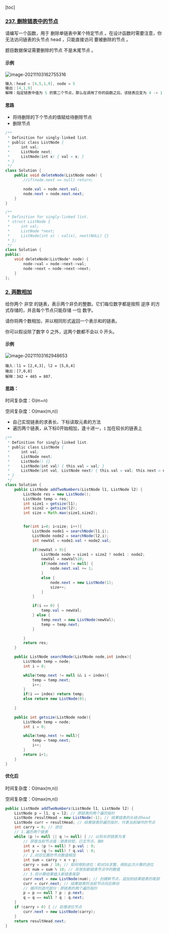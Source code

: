 [toc]

### [237. 删除链表中的节点](https://leetcode-cn.com/problems/delete-node-in-a-linked-list/)

请编写一个函数，用于 删除单链表中某个特定节点 。在设计函数时需要注意，你无法访问链表的头节点 head ，只能直接访问 要被删除的节点 。

题目数据保证需要删除的节点 不是末尾节点 。

#### 示例

![image-20211103162755316](images/image-20211103162755316.png)

```java
输入：head = [4,5,1,9], node = 5
输出：[4,1,9]
解释：指定链表中值为 5 的第二个节点，那么在调用了你的函数之后，该链表应变为 4 -> 1 -> 9
```

#### 思路

- 将待删除的下个节点的值赋给待删除节点
- 删除节点

```java
/**
 * Definition for singly-linked list.
 * public class ListNode {
 *     int val;
 *     ListNode next;
 *     ListNode(int x) { val = x; }
 * }
 */
class Solution {
    public void deleteNode(ListNode node) {
        //if(node.next == null) return;

        node.val = node.next.val;
        node.next = node.next.next;
    }
}
```

```c++
/**
 * Definition for singly-linked list.
 * struct ListNode {
 *     int val;
 *     ListNode *next;
 *     ListNode(int x) : val(x), next(NULL) {}
 * };
 */
class Solution {
public:
    void deleteNode(ListNode* node) {
        node->val = node->next->val;
        node->next = node->next->next;
    }
};
```







### [2. 两数相加](https://leetcode-cn.com/problems/add-two-numbers/)

给你两个 非空 的链表，表示两个非负的整数。它们每位数字都是按照 逆序 的方式存储的，并且每个节点只能存储 一位 数字。

请你将两个数相加，并以相同形式返回一个表示和的链表。

你可以假设除了数字 0 之外，这两个数都不会以 0 开头。

#### 示例

![image-20211103162948653](images/image-20211103162948653.png)

```
输入：l1 = [2,4,3], l2 = [5,6,4]
输出：[7,0,8]
解释：342 + 465 = 807.
```





#### 思路：

时间复杂度：O(m+n)

空间复杂度：O(max(m,n))

- 自己实现链表的求表长、下标读取元素的方法
- 遍历两个链表，从下标0开始相加，逢十进一，`1` 加在较长的链表上

```java
/**
 * Definition for singly-linked list.
 * public class ListNode {
 *     int val;
 *     ListNode next;
 *     ListNode() {}
 *     ListNode(int val) { this.val = val; }
 *     ListNode(int val, ListNode next) { this.val = val; this.next = next; }
 * }
 */
class Solution {
    public ListNode addTwoNumbers(ListNode l1, ListNode l2) {
        ListNode res = new ListNode();
        ListNode temp = res;
        int size1 = getsize(l1);
        int size2 = getsize(l2);
        int size = Math.max(size1,size2);


        for(int i=0; i<size; i++){
            ListNode node1 = searchNode(l1,i);
            ListNode node2 = searchNode(l2,i);
            int newVal = node1.val + node2.val;

            if(newVal > 9){
                ListNode node = size1 > size2 ? node1 : node2;
                newVal = newVal%10;
                if(node.next != null) {
                    node.next.val += 1;
                }
                else {
                    node.next = new ListNode(1);
                    size++;
                }
            }

            if(i == 0) {
                temp.val = newVal;
            } else {
                temp.next = new ListNode(newVal);
                temp = temp.next;
            }

        }
        return res;
    }

    public ListNode searchNode(ListNode node,int index){
        ListNode temp = node;
        int i = 0;

        while(temp.next != null && i < index){
            temp = temp.next;
            i++;
        }
        if(i == index) return temp;
        else return new ListNode(0);
        
    }

    public int getsize(ListNode node){
        ListNode temp = node;
        int i = 0;

        while(temp.next != null){
            temp = temp.next;
            i++;
        }
        return i+1;
    }
}
```

#### 优化后

时间复杂度：O(max(m,n))

空间复杂度：O(max(m,n))

```java
public ListNode addTwoNumbers(ListNode l1, ListNode l2) {
    ListNode p = l1, q = l2; // 原链表的两个遍历指针
    ListNode resultHead = new ListNode(-1); // 结果链表的头结点head
    ListNode curr = resultHead; // 结果链表的遍历指针，代表当前操作的节点
    int carry = 0; // 进位
    // 1.遍历两个链表
    while (p != null || q != null) { // 以较长的链表为准
        // 获取当前节点值：链表较短，已无节点，取0
        int x = (p != null) ? p.val : 0;
        int y = (q != null) ? q.val : 0;
        // 2.对应位置的节点数值相加
        int sum = carry + x + y;
        carry = sum / 10; // 如何得到进位：和对10求整，得到此次计算的进位
        int num = sum % 10; // 存放到新链表节点中的数值
        // 3.将计算结果插入新链表尾部
        curr.next = new ListNode(num); // 创建新节点，追加到结果链表的尾部
        curr = curr.next; // 结果链表的当前节点向后移动
        // 循环的迭代部分：原链表的两个遍历指针
        p = p == null ? p : p.next;
        q = q == null ? q : q.next;
    }
    if (carry > 0) { // 处理进位节点
        curr.next = new ListNode(carry);
    }
    return resultHead.next;
}
```

